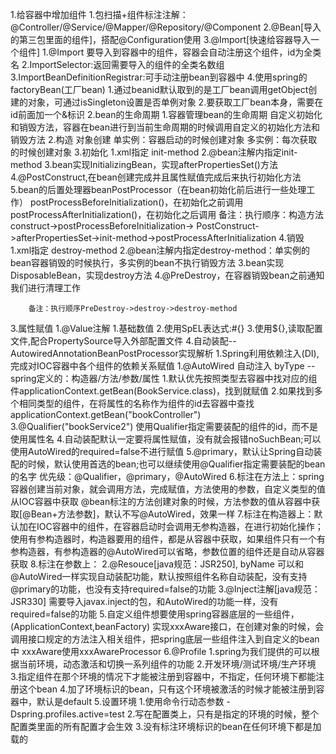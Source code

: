 1.给容器中增加组件
    1.包扫描+组件标注注解：@Controller/@Service/@Mapper/@Repository/@Component
    2.@Bean[导入的第三包里面的组件]，搭配@Configuration使用
    3.@Import[快速给容器导入一个组件]
        1.@Import 要导入到容器中的组件，容器会自动注册这个组件，id为全类名
        2.ImportSelector:返回需要导入的组件的全类名数组
        3.ImportBeanDefinitionRegistrar:可手动注册bean到容器中
    4.使用spring的factoryBean(工厂bean)
        1.通过beanid默认取到的是工厂bean调用getObject创建的对象，可通过isSingleton设置是否单例对象
        2.要获取工厂bean本身，需要在id前面加一个&标识
2.bean的生命周期
    1.容器管理bean的生命周期
           自定义初始化和销毁方法，容器在bean进行到当前生命周期的时候调用自定义的初始化方法和销毁方法
    2.构造
      对象创建
            单实例：容器启动的时候创建对象
            多实例：每次获取的时候创建对象
    3.初始化
        1.xml指定 init-method
        2.@bean注解内指定init-method
        3.bean实现InitializingBean，实现afterPropertiesSet()方法
        4.@PostConstruct,在bean创建完成并且属性赋值完成后来执行初始化方法
        5.bean的后置处理器beanPostProcessor（在bean初始化前后进行一些处理工作）
        postProcessBeforeInitialization()，在初始化之前调用
        postProcessAfterInitialization()，在初始化之后调用
        备注：执行顺序：构造方法construct->postProcessBeforeInitialization->
        PostConstruct->afterPropertiesSet->init-method->postProcessAfterInitialization
    4.销毁
        1.xml指定 destroy-method
        2.@bean注解内指定destroy-method：单实例的bean容器销毁的时候执行，多实例的bean不执行销毁方法
        3.bean实现DisposableBean，实现destroy方法
        4.@PreDestroy，在容器销毁bean之前通知我们进行清理工作
        
        备注：执行顺序PreDestroy->destroy->destroy-method
        
3.属性赋值
    1.@Value注解
        1.基础数值
        2.使用SpEL表达式:#{}
        3.使用${},读取配置文件,配合PropertySource导入外部配置文件
4.自动装配--AutowiredAnnotationBeanPostProcessor实现解析
    1.Spring利用依赖注入(DI),完成对IOC容器中各个组件的依赖关系赋值
        1.@AutoWired 自动注入 byType --spring定义的：构造器/方法/参数/属性
            1.默认优先按照类型去容器中找对应的组件applicationContext.getBean(BookService.class)，找到就赋值
            2.如果找到多个相同类型的组件，在将属性的名称作为组件的id去容器中查找applicationContext.getBean("bookController")
            3.@Qualifier("bookService2") 使用Qualifier指定需要装配的组件的id，而不是使用属性名
            4.自动装配默认一定要将属性赋值，没有就会报错noSuchBean;可以使用AutoWired的required=false不进行赋值
            5.@primary，默认让Spring自动装配的时候，默认使用首选的bean;也可以继续使用@Qualifier指定需要装配的bean的名字
               优先级：@Qualifier，@primary，@AutoWired
            6.标注在方法上：spring容器创建当前对象，就会调用方法，完成赋值，方法使用的参数，自定义类型的值从IOC容器中获取
                @bean标注的方法创建对象的时候，方法参数的值从容器中获取[@Bean+方法参数]，默认不写@AutoWired，效果一样
            7.标注在构造器上：默认加在IOC容器中的组件，在容器启动时会调用无参构造器，在进行初始化操作；
                使用有参构造器时，构造器要用的组件，都是从容器中获取，如果组件只有一个有参构造器，有参构造器的@AutoWired可以省略，参数位置的组件还是自动从容器获取
            8.标注在参数上：
        2.@Resouce[java规范：JSR250], byName
            可以和@AutoWired一样实现自动装配功能，默认按照组件名称自动装配，没有支持@primary的功能，也没有支持required=false的功能
        3.@Inject注解[java规范：JSR330]
            需要导入javax.inject的包，和AutoWired的功能一样，没有required=false的功能
5.自定义组件想要使用spring容器底层的一些组件，(ApplicationContext,beanFactory)
     实现xxxAware接口，在创建对象的时候，会调用接口规定的方法注入相关组件，把spring底层一些组件注入到自定义的bean中
     xxxAware使用xxxAwareProcessor
6.@Profile
    1.spring为我们提供的可以根据当前环境，动态激活和切换一系列组件的功能
    2.开发环境/测试环境/生产环境
    3.指定组件在那个环境的情况下才能被注册到容器中，不指定，任何环境下都能注册这个bean
    4.加了环境标识的bean，只有这个环境被激活的时候才能被注册到容器中，默认是default
    5.设置环境
        1.使用命令行动态参数
            -Dspring.profiles.active=test
        2.写在配置类上，只有是指定的环境的时候，整个配置类里面的所有配置才会生效
        3.没有标注环境标识的bean在任何环境下都是加载的
        

